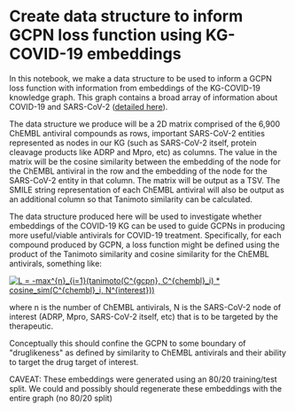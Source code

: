 # Create data structure to inform GCPN loss function using KG-COVID-19 embeddings

In this notebook, we make a data structure to be used to inform a GCPN loss function with
information from embeddings of the KG-COVID-19 knowledge graph. This graph contains a broad
array of information about COVID-19 and SARS-CoV-2 ([detailed here](https://knowledge-graph-hub.github.io/kg-covid-19-dashboard/)).

The data structure we produce will be a 2D matrix comprised of the 6,900 ChEMBL antiviral compounds as rows,
important SARS-CoV-2 entities represented as nodes in our KG (such as SARS-CoV-2 itself, protein cleavage
products like ADRP and Mpro, etc) as columns. The value in the matrix will be the cosine similarity
between the embedding of the node for the ChEMBL antiviral in the row and the embedding of the node for
the SARS-CoV-2 entity in that column. The matrix will be output as a TSV. The SMILE string representation of each ChEMBL antiviral will also be output as an additional column so that Tanimoto similarity can be calculated.

The data structure produced here will be used to investigate whether embeddings of the COVID-19 KG
can be used to guide GCPNs in producing more useful/viable antivirals for COVID-19 treatment. Specifically,
for each compound produced by GCPN, a loss function might be defined using the product of the Tanimoto similarity and cosine similarity for the ChEMBL antivirals, something like:

<a href="https://www.codecogs.com/eqnedit.php?latex=L&space;=&space;-max^{n}_{i=1}(tanimoto(C^{gcpn},&space;C^{chembl}_i)&space;*&space;cosine_sim(C^{chembl}_i,&space;N^{interest}))" target="_blank"><img src="https://latex.codecogs.com/gif.latex?L&space;=&space;-max^{n}_{i=1}(tanimoto(C^{gcpn},&space;C^{chembl}_i)&space;*&space;cosine_sim(C^{chembl}_i,&space;N^{interest}))" title="L = -max^{n}_{i=1}(tanimoto(C^{gcpn}, C^{chembl}_i) * cosine_sim(C^{chembl}_i, N^{interest}))" /></a>

where n is the number of ChEMBL antivirals, N is the SARS-CoV-2 node of interest (ADRP, Mpro, SARS-CoV-2 itself, etc) that is to be targeted by the therapeutic.

Conceptually this should confine the GCPN to some boundary of "druglikeness" as defined by similarity to ChEMBL antivirals and their ability to target the drug target of interest.

CAVEAT: These embeddings were generated using an 80/20 training/test split. We could and possibly should regenerate these embeddings with the entire graph (no 80/20 split)
